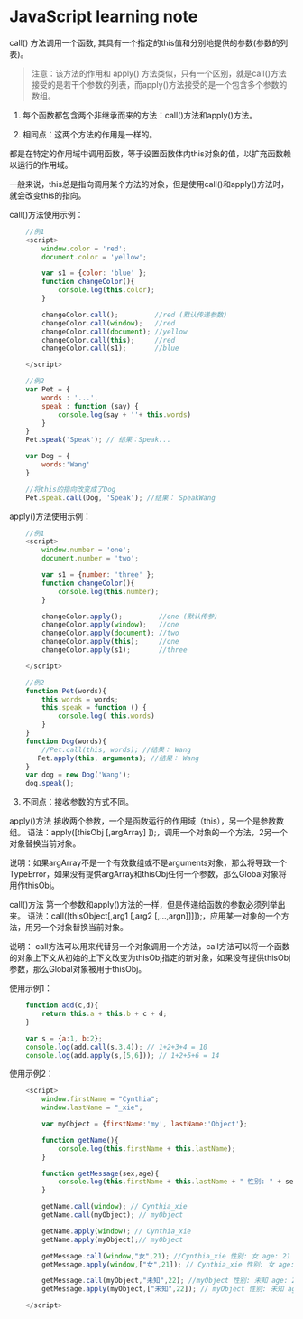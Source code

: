 # JavaScript learning note
call() 方法调用一个函数, 其具有一个指定的this值和分别地提供的参数(参数的列表)。

>注意：该方法的作用和 apply() 方法类似，只有一个区别，就是call()方法接受的是若干个参数的列表，而apply()方法接受的是一个包含多个参数的数组。

1. 每个函数都包含两个非继承而来的方法：call()方法和apply()方法。

2. 相同点：这两个方法的作用是一样的。

都是在特定的作用域中调用函数，等于设置函数体内this对象的值，以扩充函数赖以运行的作用域。

一般来说，this总是指向调用某个方法的对象，但是使用call()和apply()方法时，就会改变this的指向。

call()方法使用示例：
``` Javascript
    //例1
    <script>
        window.color = 'red';
        document.color = 'yellow';

        var s1 = {color: 'blue' };
        function changeColor(){
            console.log(this.color);
        }

        changeColor.call();         //red (默认传递参数)
        changeColor.call(window);   //red
        changeColor.call(document); //yellow
        changeColor.call(this);     //red
        changeColor.call(s1);       //blue

    </script>

    //例2
    var Pet = {
        words : '...',
        speak : function (say) {
            console.log(say + ''+ this.words)
        }
    }
    Pet.speak('Speak'); // 结果：Speak...

    var Dog = {
        words:'Wang'
    }

    //将this的指向改变成了Dog
    Pet.speak.call(Dog, 'Speak'); //结果： SpeakWang
```

apply()方法使用示例：

``` Javascript
    //例1
    <script>
        window.number = 'one';
        document.number = 'two';

        var s1 = {number: 'three' };
        function changeColor(){
            console.log(this.number);
        }

        changeColor.apply();         //one (默认传参)
        changeColor.apply(window);   //one
        changeColor.apply(document); //two
        changeColor.apply(this);     //one
        changeColor.apply(s1);       //three

    </script>

    //例2
    function Pet(words){
        this.words = words;
        this.speak = function () {
            console.log( this.words)
        }
    }
    function Dog(words){
        //Pet.call(this, words); //结果： Wang
       Pet.apply(this, arguments); //结果： Wang
    }
    var dog = new Dog('Wang');
    dog.speak();
```

3. 不同点：接收参数的方式不同。

apply()方法 接收两个参数，一个是函数运行的作用域（this），另一个是参数数组。
语法：apply([thisObj [,argArray] ]);，调用一个对象的一个方法，2另一个对象替换当前对象。

说明：如果argArray不是一个有效数组或不是arguments对象，那么将导致一个 
TypeError，如果没有提供argArray和thisObj任何一个参数，那么Global对象将用作thisObj。

call()方法 第一个参数和apply()方法的一样，但是传递给函数的参数必须列举出来。
语法：call([thisObject[,arg1 [,arg2 [,...,argn]]]]);，应用某一对象的一个方法，用另一个对象替换当前对象。

说明： call方法可以用来代替另一个对象调用一个方法，call方法可以将一个函数的对象上下文从初始的上下文改变为thisObj指定的新对象，如果没有提供thisObj参数，那么Global对象被用于thisObj。

使用示例1：
``` Javascript
    function add(c,d){
        return this.a + this.b + c + d;
    }

    var s = {a:1, b:2};
    console.log(add.call(s,3,4)); // 1+2+3+4 = 10
    console.log(add.apply(s,[5,6])); // 1+2+5+6 = 14 
```

使用示例2：
``` Javascript
    <script>
        window.firstName = "Cynthia"; 
        window.lastName = "_xie";

        var myObject = {firstName:'my', lastName:'Object'};

        function getName(){
            console.log(this.firstName + this.lastName);
        }

        function getMessage(sex,age){
            console.log(this.firstName + this.lastName + " 性别: " + sex + " age: " + age );
        }

        getName.call(window); // Cynthia_xie
        getName.call(myObject); // myObject

        getName.apply(window); // Cynthia_xie
        getName.apply(myObject);// myObject

        getMessage.call(window,"女",21); //Cynthia_xie 性别: 女 age: 21
        getMessage.apply(window,["女",21]); // Cynthia_xie 性别: 女 age: 21

        getMessage.call(myObject,"未知",22); //myObject 性别: 未知 age: 22
        getMessage.apply(myObject,["未知",22]); // myObject 性别: 未知 age: 22

    </script>
```
